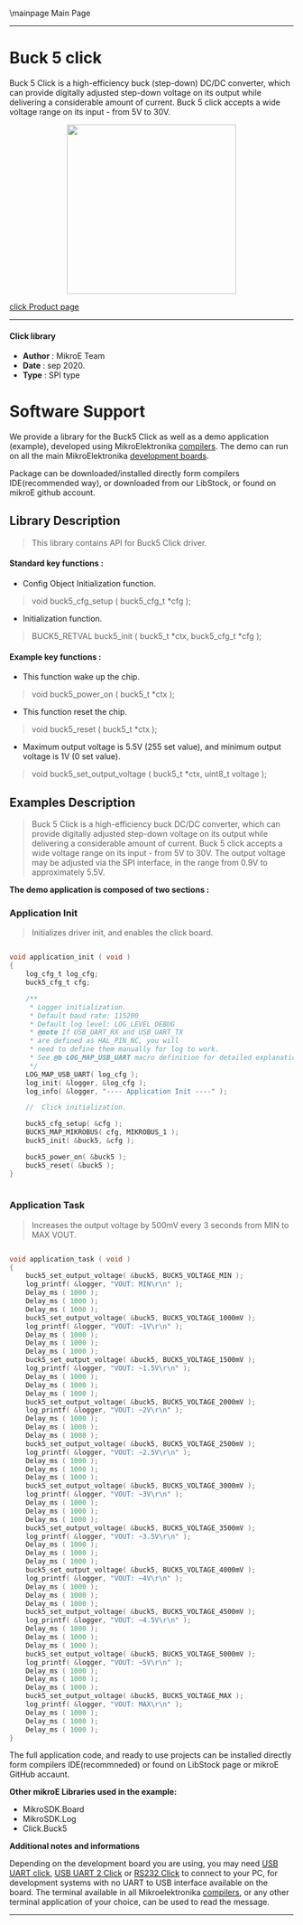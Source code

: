 \mainpage Main Page
 
---
# Buck 5 click

Buck 5 Click is a high-efficiency buck (step-down) DC/DC converter, which can provide digitally adjusted step-down voltage on its output while delivering a considerable amount of current. Buck 5 click accepts a wide voltage range on its input - from 5V to 30V. 

<p align="center">
  <img src="https://download.mikroe.com/images/click_for_ide/buck5_click.png" height=300px>
</p>

[click Product page](https://www.mikroe.com/buck-5-click)

---


#### Click library 

- **Author**        : MikroE Team
- **Date**          : sep 2020.
- **Type**          : SPI type


# Software Support

We provide a library for the Buck5 Click 
as well as a demo application (example), developed using MikroElektronika 
[compilers](https://shop.mikroe.com/compilers). 
The demo can run on all the main MikroElektronika [development boards](https://shop.mikroe.com/development-boards).

Package can be downloaded/installed directly form compilers IDE(recommended way), or downloaded from our LibStock, or found on mikroE github account. 

## Library Description

> This library contains API for Buck5 Click driver.

#### Standard key functions :

- Config Object Initialization function.
> void buck5_cfg_setup ( buck5_cfg_t *cfg ); 
 
- Initialization function.
> BUCK5_RETVAL buck5_init ( buck5_t *ctx, buck5_cfg_t *cfg );


#### Example key functions :

- This function wake up the chip.
> void buck5_power_on ( buck5_t *ctx );
 
- This function reset the chip.
> void buck5_reset ( buck5_t *ctx );

- Maximum output voltage is 5.5V (255 set value), and minimum output voltage is 1V (0 set value).
> void buck5_set_output_voltage ( buck5_t *ctx, uint8_t voltage );

## Examples Description

> Buck 5 Click is a high-efficiency buck DC/DC converter, which can provide digitally 
> adjusted step-down voltage on its output while delivering a considerable amount of current. 
> Buck 5 click accepts a wide voltage range on its input - from 5V to 30V. The output voltage 
> may be adjusted via the SPI interface, in the range from 0.9V to approximately 5.5V.

**The demo application is composed of two sections :**

### Application Init 

> Initializes driver init, and enables the click board.

```c

void application_init ( void )
{
    log_cfg_t log_cfg;
    buck5_cfg_t cfg;

    /** 
     * Logger initialization.
     * Default baud rate: 115200
     * Default log level: LOG_LEVEL_DEBUG
     * @note If USB_UART_RX and USB_UART_TX 
     * are defined as HAL_PIN_NC, you will 
     * need to define them manually for log to work. 
     * See @b LOG_MAP_USB_UART macro definition for detailed explanation.
     */
    LOG_MAP_USB_UART( log_cfg );
    log_init( &logger, &log_cfg );
    log_info( &logger, "---- Application Init ----" );

    //  Click initialization.

    buck5_cfg_setup( &cfg );
    BUCK5_MAP_MIKROBUS( cfg, MIKROBUS_1 );
    buck5_init( &buck5, &cfg );

    buck5_power_on( &buck5 );
    buck5_reset( &buck5 );
}
  
```

### Application Task

> Increases the output voltage by 500mV every 3 seconds from MIN to MAX VOUT.

```c

void application_task ( void )
{
    buck5_set_output_voltage( &buck5, BUCK5_VOLTAGE_MIN );
    log_printf( &logger, "VOUT: MIN\r\n" );
    Delay_ms ( 1000 );
    Delay_ms ( 1000 );
    Delay_ms ( 1000 );
    buck5_set_output_voltage( &buck5, BUCK5_VOLTAGE_1000mV );
    log_printf( &logger, "VOUT: ~1V\r\n" );
    Delay_ms ( 1000 );
    Delay_ms ( 1000 );
    Delay_ms ( 1000 );
    buck5_set_output_voltage( &buck5, BUCK5_VOLTAGE_1500mV );
    log_printf( &logger, "VOUT: ~1.5V\r\n" );
    Delay_ms ( 1000 );
    Delay_ms ( 1000 );
    Delay_ms ( 1000 );
    buck5_set_output_voltage( &buck5, BUCK5_VOLTAGE_2000mV );
    log_printf( &logger, "VOUT: ~2V\r\n" );
    Delay_ms ( 1000 );
    Delay_ms ( 1000 );
    Delay_ms ( 1000 );
    buck5_set_output_voltage( &buck5, BUCK5_VOLTAGE_2500mV );
    log_printf( &logger, "VOUT: ~2.5V\r\n" );
    Delay_ms ( 1000 );
    Delay_ms ( 1000 );
    Delay_ms ( 1000 );
    buck5_set_output_voltage( &buck5, BUCK5_VOLTAGE_3000mV );
    log_printf( &logger, "VOUT: ~3V\r\n" );
    Delay_ms ( 1000 );
    Delay_ms ( 1000 );
    Delay_ms ( 1000 );
    buck5_set_output_voltage( &buck5, BUCK5_VOLTAGE_3500mV );
    log_printf( &logger, "VOUT: ~3.5V\r\n" );
    Delay_ms ( 1000 );
    Delay_ms ( 1000 );
    Delay_ms ( 1000 );
    buck5_set_output_voltage( &buck5, BUCK5_VOLTAGE_4000mV );
    log_printf( &logger, "VOUT: ~4V\r\n" );
    Delay_ms ( 1000 );
    Delay_ms ( 1000 );
    Delay_ms ( 1000 );
    buck5_set_output_voltage( &buck5, BUCK5_VOLTAGE_4500mV );
    log_printf( &logger, "VOUT: ~4.5V\r\n" );
    Delay_ms ( 1000 );
    Delay_ms ( 1000 );
    Delay_ms ( 1000 );
    buck5_set_output_voltage( &buck5, BUCK5_VOLTAGE_5000mV );
    log_printf( &logger, "VOUT: ~5V\r\n" );
    Delay_ms ( 1000 );
    Delay_ms ( 1000 );
    Delay_ms ( 1000 );
    buck5_set_output_voltage( &buck5, BUCK5_VOLTAGE_MAX );
    log_printf( &logger, "VOUT: MAX\r\n" );
    Delay_ms ( 1000 );
    Delay_ms ( 1000 );
    Delay_ms ( 1000 );
}  

```

The full application code, and ready to use projects can be  installed directly form compilers IDE(recommneded) or found on LibStock page or mikroE GitHub accaunt.

**Other mikroE Libraries used in the example:** 

- MikroSDK.Board
- MikroSDK.Log
- Click.Buck5

**Additional notes and informations**

Depending on the development board you are using, you may need 
[USB UART click](https://shop.mikroe.com/usb-uart-click), 
[USB UART 2 Click](https://shop.mikroe.com/usb-uart-2-click) or 
[RS232 Click](https://shop.mikroe.com/rs232-click) to connect to your PC, for 
development systems with no UART to USB interface available on the board. The 
terminal available in all Mikroelektronika 
[compilers](https://shop.mikroe.com/compilers), or any other terminal application 
of your choice, can be used to read the message.



---
